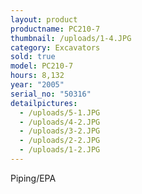```yaml
---
layout: product
productname: PC210-7
thumbnail: /uploads/1-4.JPG
category: Excavators
sold: true
model: PC210-7
hours: 8,132
year: "2005"
serial_no: "50316"
detailpictures:
  - /uploads/5-1.JPG
  - /uploads/4-2.JPG
  - /uploads/3-2.JPG
  - /uploads/2-2.JPG
  - /uploads/1-2.JPG
---
```

Piping/EPA